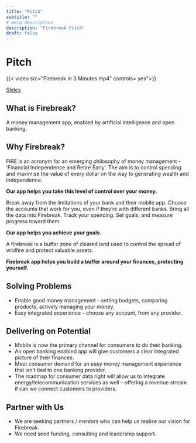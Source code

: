 ```yaml
---
title: "Pitch"
subtitle: ""
# meta description
description: "Firebreak Pitch"
draft: false
---
```


# Pitch

{{< video src="Firebreak in 3 Minutes.mp4" controls=
yes">}}

[Slides](slides.pptx)



 ## What is Firebreak?

A money management app, enabled by artificial intelligence and open banking. 

 ## Why Firebreak?

FIRE is an acronym for an emerging philosophy of money management - ‘Financial Independence and Retire Early’. The aim is to control spending and maximise the value of every dollar on the way to generating wealth and independence. 

**Our app helps you take this level of control over your money.**

Break away from the limitations of your bank and their mobile app. Choose the accounts that work for you, even if they’re with different banks. Bring all the data into Firebreak. Track your spending. Set goals, and measure progress toward them. 

**Our app helps you achieve your goals.** 

A firebreak is a buffer zone of cleared land used to control the spread of wildfire and protect valuable assets. 
 
**Firebreak app helps you build a buffer around your finances, protecting yourself.** 


## Solving Problems

* Enable good money management - setting budgets, comparing products, actively managing your money.
* Easy integrated experience – choose any account, from any provider.

## Delivering on Potential

* Mobile is now the primary channel for consumers to do their banking.
* An open banking enabled app will give customers a clear integrated picture of their finances.
* Meet consumer demand for an easy money management experience that isn’t tied to one banking provider.
* The roadmap for consumer data right will allow us to integrate energy/telecommunication services as well – offering a revenue stream if can we connect customers to providers.  

## Partner with Us

* We are seeking partners / mentors who can help us realise our vision for Firebreak. 
* We need seed funding, consulting and leadership support. 


